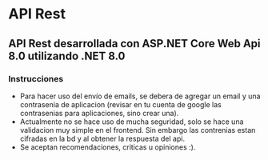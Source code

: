 # API Rest 
## API Rest desarrollada con ASP.NET Core Web Api 8.0 utilizando .NET 8.0
### Instrucciones
- Para hacer uso del envío de emails, se debera de agregar un email y una contrasenia de aplicacion (revisar en tu cuenta de google las contrasenias para aplicaciones, sino crear una).
- Actualmente no se hace uso de mucha seguridad, solo se hace una validacion muy simple en el frontend. Sin embargo las contrenias estan cifradas en la bd y al obtener la respuesta del api.
- Se aceptan recomendaciones, criticas u opiniones :).
